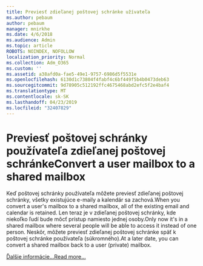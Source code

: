 ```yaml
---
title: Previesť zdieľanej poštovej schránke užívateľa
ms.author: pebaum
author: pebaum
manager: mnirkhe
ms.date: 4/6/2018
ms.audience: Admin
ms.topic: article
ROBOTS: NOINDEX, NOFOLLOW
localization_priority: Normal
ms.collection: Adm_O365
ms.custom: ''
ms.assetid: a38afd0a-fae5-49e1-9757-6986d5f5531e
ms.openlocfilehash: 6130d1c73804f4fabf4c6bf449f5b4b0473deb63
ms.sourcegitcommit: 9d78905c512192ffc4675468abd2efc5f2e4baf4
ms.translationtype: MT
ms.contentlocale: sk-SK
ms.lasthandoff: 04/23/2019
ms.locfileid: "32407829"
---
```

# <a name="convert-a-user-mailbox-to-a-shared-mailbox"></a><span data-ttu-id="e8843-102">Previesť poštovej schránky používateľa zdieľanej poštovej schránke</span><span class="sxs-lookup"><span data-stu-id="e8843-102">Convert a user mailbox to a shared mailbox</span></span>

<span data-ttu-id="e8843-103">Keď poštovej schránky používateľa môžete previesť zdieľanej poštovej schránky, všetky existujúce e-maily a kalendár sa zachová.</span><span class="sxs-lookup"><span data-stu-id="e8843-103">When you convert a user's mailbox to a shared mailbox, all of the existing email and calendar is retained.</span></span> <span data-ttu-id="e8843-104">Len teraz je v zdieľanej poštovej schránky, kde niekoľko ľudí bude môcť prístup namiesto jednej osoby.</span><span class="sxs-lookup"><span data-stu-id="e8843-104">Only now it's in a shared mailbox where several people will be able to access it instead of one person.</span></span> <span data-ttu-id="e8843-105">Neskôr, môžete previesť zdieľanej poštovej schránke späť k poštovej schránke používateľa (súkromného).</span><span class="sxs-lookup"><span data-stu-id="e8843-105">At a later date, you can convert a shared mailbox back to a user (private) mailbox.</span></span>
  
[<span data-ttu-id="e8843-106">Ďalšie informácie...</span><span class="sxs-lookup"><span data-stu-id="e8843-106">Read more...</span></span>](https://support.office.com/article/2e122487-e1f5-4f26-ba41-5689249d93ba)
  

